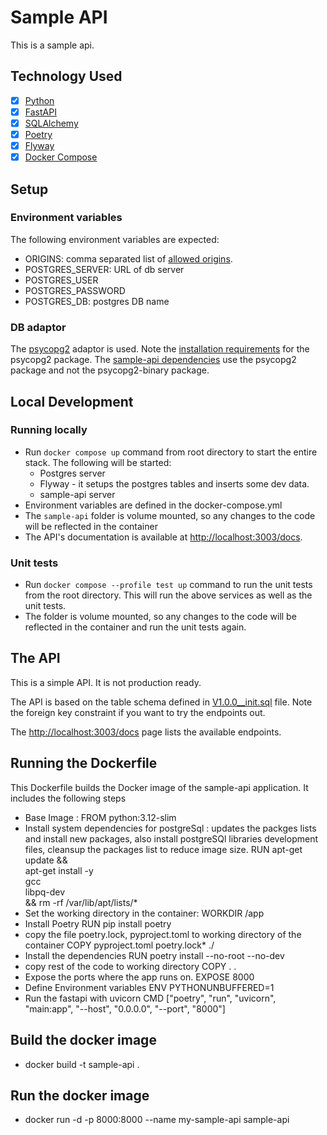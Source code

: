 # Sample API

This is a sample api. 

## Technology Used
- [x] [Python](https://www.python.org)
- [x] [FastAPI](https://fastapi.tiangolo.com)
- [x] [SQLAlchemy](https://www.sqlalchemy.org)
- [x] [Poetry](https://python-poetry.org)
- [x] [Flyway](https://www.red-gate.com/products/flyway/community/)
- [x] [Docker Compose](https://docs.docker.com/compose/install/)

## Setup

### Environment variables

The following environment variables are expected:

- ORIGINS: comma separated list of [allowed origins](https://fastapi.tiangolo.com/tutorial/cors/).
- POSTGRES_SERVER: URL of db server
- POSTGRES_USER
- POSTGRES_PASSWORD
- POSTGRES_DB: postgres DB name

### DB adaptor

The [psycopg2](https://www.psycopg.org) adaptor is used. Note the [installation requirements](https://www.psycopg.org/docs/install.html) for the psycopg2 package. The [sample-api dependencies](pyproject.toml) use the psycopg2 package and not the psycopg2-binary package.
    
## Local Development

### Running locally

- Run `docker compose up` command from root directory to start the entire stack. The following will be started: 
  - Postgres server 
  - Flyway - it setups the postgres tables and inserts some dev data.
  - sample-api server
- Environment variables are defined in the docker-compose.yml
- The `sample-api` folder is volume mounted, so any changes to the code will be reflected in the container 
- The API's documentation is available at [http://localhost:3003/docs](http://localhost:3003/docs).


### Unit tests

- Run `docker compose --profile test up` command to run the unit tests from the root directory. This will run the above services as well as the unit tests.
- The folder is volume mounted, so any changes to the code will be reflected in the container and run the unit tests again.


## The API

This is a simple API. It is not production ready. 

The API is based on the table schema defined in [V1.0.0__init.sql](db/migrations/V1.0.0__init.sql) file. Note the foreign key constraint if you want to try the endpoints out.

The [http://localhost:3003/docs](http://localhost:3003/docs) page lists the available endpoints.

## Running the Dockerfile
This Dockerfile builds the Docker image of the sample-api application. It includes the following steps
- Base Image :
	FROM python:3.12-slim
- Install system dependencies for postgreSql : updates the packges lists and install new packages, also install postgreSQl libraries development files, cleansup the packages list to reduce image size.
	RUN apt-get update && \
        apt-get install -y \
        gcc \
        libpq-dev \
        && rm -rf /var/lib/apt/lists/*
- Set the working directory in the container:
    	WORKDIR /app
- Install Poetry
	RUN pip install poetry
- copy the file poetry.lock, pyproject.toml to working directory of the container
	COPY pyproject.toml poetry.lock* ./
- Install the dependencies
	RUN poetry install --no-root --no-dev
- copy rest of the code to working directory
	COPY . . 
- Expose the ports where the app runs on.
	EXPOSE 8000
- Define Environment variables
	ENV PYTHONUNBUFFERED=1
- Run the fastapi  with uvicorn
	CMD ["poetry", "run", "uvicorn", "main:app", "--host", "0.0.0.0", "--port", "8000"] 

## Build the docker image
- docker build -t sample-api .

## Run the docker image 
- docker run -d -p 8000:8000 --name my-sample-api sample-api
 

